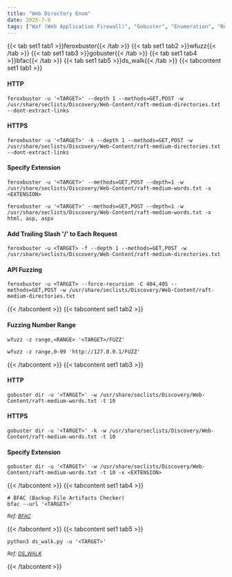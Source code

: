 ```yaml
---
title: "Web Directory Enum"
date: 2025-7-9
tags: ["Waf (Web Application Firewall)", "Gobuster", "Enumeration", "Reconnaissance", "Web", "Directory", "Feroxbuster", "Wfuzz", "IDOR", ".Ds_Store"]
---
```


{{< tab set1 tab1 >}}feroxbuster{{< /tab >}}
{{< tab set1 tab2 >}}wfuzz{{< /tab >}}
{{< tab set1 tab3 >}}gobuster{{< /tab >}}
{{< tab set1 tab4 >}}bfac{{< /tab >}}
{{< tab set1 tab5 >}}ds_walk{{< /tab >}}
{{< tabcontent set1 tab1 >}}

#### HTTP

```console
feroxbuster -u '<TARGET>' --depth 1 --methods=GET,POST -w /usr/share/seclists/Discovery/Web-Content/raft-medium-directories.txt --dont-extract-links
```

#### HTTPS

```console
feroxbuster -u '<TARGET>' -k --depth 1 --methods=GET,POST -w /usr/share/seclists/Discovery/Web-Content/raft-medium-directories.txt --dont-extract-links
```

#### Specify Extension

```console
feroxbuster -u '<TARGET>' --methods=GET,POST --depth=1 -w /usr/share/seclists/Discovery/Web-Content/raft-medium-words.txt -x <EXTENSION>
```

```console {class="sample-code"}
feroxbuster -u '<TARGET>' --methods=GET,POST --depth=1 -w /usr/share/seclists/Discovery/Web-Content/raft-medium-words.txt -x html, asp, aspx
```

#### Add Trailing Slash '/' to Each Request

```console
feroxbuster -u <TARGET> -f --depth 1 --methods=GET,POST -w /usr/share/seclists/Discovery/Web-Content/raft-medium-directories.txt
```

#### API Fuzzing

```console
feroxbuster -u <TARGET> --force-recursion -C 404,405 --methods=GET,POST -w /usr/share/seclists/Discovery/Web-Content/raft-medium-directories.txt
```

{{< /tabcontent >}}
{{< tabcontent set1 tab2 >}}

#### Fuzzing Number Range

```console
wfuzz -z range,<RANGE> '<TARGET>/FUZZ'
```

```console {class="sample-code"}
wfuzz -z range,0-99 'http://127.0.0.1/FUZZ'
```

{{< /tabcontent >}}
{{< tabcontent set1 tab3 >}}

#### HTTP

```console
gobuster dir -u '<TARGET>' -w /usr/share/seclists/Discovery/Web-Content/raft-medium-words.txt -t 10
```

#### HTTPS

```console
gobuster dir -u '<TARGET>' -k -w /usr/share/seclists/Discovery/Web-Content/raft-medium-words.txt -t 10
```

#### Specify Extension

```console
gobuster dir -u '<TARGET>' -w /usr/share/seclists/Discovery/Web-Content/raft-medium-words.txt -t 10 -x <EXTENSION>
```

{{< /tabcontent >}}
{{< tabcontent set1 tab4 >}}

```console
# BFAC (Backup File Artifacts Checker)
bfac --url '<TARGET>'
```

<small>*Ref: [BFAC](https://github.com/mazen160/bfac)*</small>

{{< /tabcontent >}}
{{< tabcontent set1 tab5 >}}

```console
python3 ds_walk.py -u '<TARGET>'
```

<small>*Ref: [DS_WALK](https://github.com/Keramas/DS_Walk)*</small>

{{< /tabcontent >}}
